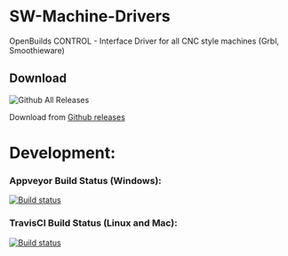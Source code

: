 # SW-Machine-Drivers
OpenBuilds CONTROL - Interface Driver for all CNC style machines (Grbl, Smoothieware)

## Download


![Github All Releases](https://img.shields.io/github/downloads/openbuilds/sw-machine-drivers/total.svg)


Download from [Github releases](https://github.com/OpenBuilds/SW-Machine-Drivers/releases)

# Development:

### Appveyor Build Status (Windows):
[![Build status](https://ci.appveyor.com/api/projects/status/xykahsa94sj2vdwl/branch/master?svg=true)](https://ci.appveyor.com/project/openbuilds-engineer/sw-machine-drivers/branch/master)

### TravisCI Build Status (Linux and Mac):
[![Build status](https://travis-ci.org/OpenBuilds/SW-Machine-Drivers.svg?branch=master)](https://travis-ci.org/OpenBuilds/SW-Machine-Drivers)
